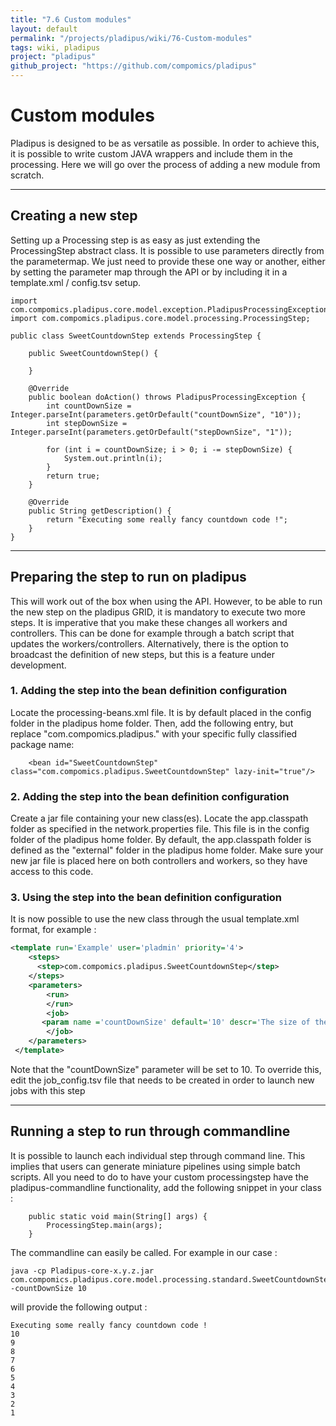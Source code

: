 ```yaml
---
title: "7.6 Custom modules"
layout: default
permalink: "/projects/pladipus/wiki/76-Custom-modules"
tags: wiki, pladipus
project: "pladipus"
github_project: "https://github.com/compomics/pladipus"
---
```


# Custom modules

Pladipus is designed to be as versatile as possible. In order to achieve this, it is possible to write custom JAVA wrappers and include them in the processing. Here we will go over the process of adding a new module from scratch.

----

## Creating a new step

Setting up a Processing step is as easy as just extending the ProcessingStep abstract class. It is possible to use parameters directly from the parametermap. We just need to provide these one way or another, either by setting the parameter map through the API or by including it in a template.xml / config.tsv setup.

```
import com.compomics.pladipus.core.model.exception.PladipusProcessingException;
import com.compomics.pladipus.core.model.processing.ProcessingStep;

public class SweetCountdownStep extends ProcessingStep {

    public SweetCountdownStep() {

    }

    @Override
    public boolean doAction() throws PladipusProcessingException {
        int countDownSize = Integer.parseInt(parameters.getOrDefault("countDownSize", "10"));
        int stepDownSize = Integer.parseInt(parameters.getOrDefault("stepDownSize", "1"));

        for (int i = countDownSize; i > 0; i -= stepDownSize) {
            System.out.println(i);
        }
        return true;
    }

    @Override
    public String getDescription() {
        return "Executing some really fancy countdown code !";
    }
}
```

----

## Preparing the step to run on pladipus

This will work out of the box when using the API. However, to be able to run the new step on the pladipus GRID, it is mandatory to execute two more steps. It is imperative that you make these changes all workers and controllers. This can be done for example through a batch script that updates the workers/controllers. Alternatively, there is the option to broadcast the definition of new steps, but this is a feature under development. 

### 1. Adding the step into the bean definition configuration

Locate the processing-beans.xml file. It is by default placed in the config folder in the pladipus home folder.
Then, add the following entry, but replace "com.compomics.pladipus." with your specific fully classified package name:

```
    <bean id="SweetCountdownStep" class="com.compomics.pladipus.SweetCountdownStep" lazy-init="true"/> 
```

### 2. Adding the step into the bean definition configuration

Create a jar file containing your new class(es). Locate the app.classpath folder as specified in the network.properties file. This file is in the config folder of the pladipus home folder. By default, the app.classpath folder is defined as the "external" folder in the pladipus home folder. Make sure your new jar file is placed here on both controllers and workers, so they have access to this code.

### 3. Using the step into the bean definition configuration

It is now possible to use the new class through the usual template.xml format, for example : 

```xml
<template run='Example' user='pladmin' priority='4'>
 	<steps>
      <step>com.compomics.pladipus.SweetCountdownStep</step>
  	</steps> 
 	<parameters>
 		<run>
 		</run>
   		<job>
       <param name ='countDownSize' default='10' descr='The size of the countdown'/>
 		</job>
 	</parameters>
 </template> 
```

Note that the "countDownSize" parameter will be set to 10. To override this, edit the job_config.tsv file that needs to be created in order to launch new jobs with this step

----

## Running a step to run through commandline

It is possible to launch each individual step through command line. This implies that users can generate miniature pipelines using simple batch scripts. All you need to do to have your custom processingstep have the pladipus-commandline functionality, add the following snippet in your class :

```
    public static void main(String[] args) {
        ProcessingStep.main(args);
    }
```

The commandline can easily be called. For example in our case :

```
java -cp Pladipus-core-x.y.z.jar com.compomics.pladipus.core.model.processing.standard.SweetCountdownStep -countDownSize 10

```
will provide the following output : 

```
Executing some really fancy countdown code !
10
9
8
7
6
5
4
3
2
1
```
